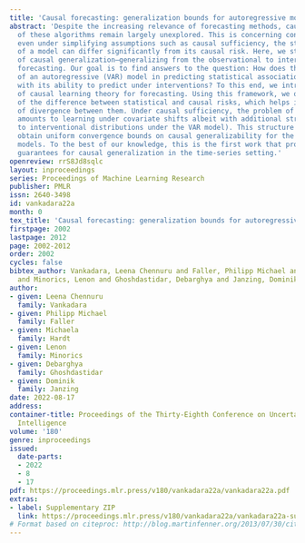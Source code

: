 ```yaml
---
title: 'Causal forecasting: generalization bounds for autoregressive models'
abstract: 'Despite the increasing relevance of forecasting methods, causal implications
  of these algorithms remain largely unexplored. This is concerning considering that,
  even under simplifying assumptions such as causal sufficiency, the statistical risk
  of a model can differ significantly from its causal risk. Here, we study the problem
  of causal generalization—generalizing from the observational to interventional distributions—in
  forecasting. Our goal is to find answers to the question: How does the efficacy
  of an autoregressive (VAR) model in predicting statistical associations compare
  with its ability to predict under interventions? To this end, we introduce the framework
  of causal learning theory for forecasting. Using this framework, we obtain a characterization
  of the difference between statistical and causal risks, which helps identify sources
  of divergence between them. Under causal sufficiency, the problem of causal generalization
  amounts to learning under covariate shifts albeit with additional structure (restriction
  to interventional distributions under the VAR model). This structure allows us to
  obtain uniform convergence bounds on causal generalizability for the class of VAR
  models. To the best of our knowledge, this is the first work that provides theoretical
  guarantees for causal generalization in the time-series setting.'
openreview: rrS8Jd8sqlc
layout: inproceedings
series: Proceedings of Machine Learning Research
publisher: PMLR
issn: 2640-3498
id: vankadara22a
month: 0
tex_title: 'Causal forecasting: generalization bounds for autoregressive models'
firstpage: 2002
lastpage: 2012
page: 2002-2012
order: 2002
cycles: false
bibtex_author: Vankadara, Leena Chennuru and Faller, Philipp Michael and Hardt, Michaela
  and Minorics, Lenon and Ghoshdastidar, Debarghya and Janzing, Dominik
author:
- given: Leena Chennuru
  family: Vankadara
- given: Philipp Michael
  family: Faller
- given: Michaela
  family: Hardt
- given: Lenon
  family: Minorics
- given: Debarghya
  family: Ghoshdastidar
- given: Dominik
  family: Janzing
date: 2022-08-17
address:
container-title: Proceedings of the Thirty-Eighth Conference on Uncertainty in Artificial
  Intelligence
volume: '180'
genre: inproceedings
issued:
  date-parts:
  - 2022
  - 8
  - 17
pdf: https://proceedings.mlr.press/v180/vankadara22a/vankadara22a.pdf
extras:
- label: Supplementary ZIP
  link: https://proceedings.mlr.press/v180/vankadara22a/vankadara22a-supp.zip
# Format based on citeproc: http://blog.martinfenner.org/2013/07/30/citeproc-yaml-for-bibliographies/
---
```

